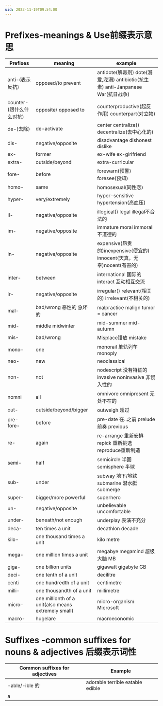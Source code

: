 ```yaml
---
uid: 2023-11-19T09:54:00
---
```

# Prefixes-meanings & Use前缀表示意思
| Prefixes                 | meaning                                             | example                                                                          |
| ------------------------ | --------------------------------------------------- | -------------------------------------------------------------------------------- |
| anti-(表示反抗)          | opposed/to prevent                                  | antidote(解毒剂) dote(溺爱,宠溺) antibiotic(抗生素) anti-Janpanese War(抗日战争) |
| counter-(跟什么什么对抗) | opposite/ opposed to                                | counterproductive(起反作用) counterpart(对立物)                                  |
| de-(去除)                | de-activate                                         | center centralize() decentralize(去中心化的)                                     |
| dis-                     | negative/opposite                                   | disadvantage dishonest dislike                                                   |
| ex-                      | former                                              | ex-wife ex-girlfriend                                                            |
| extra-                   | outside/beyond                                      | extra-curricular                                                                 |
| fore-                    | before                                              | forewarn(预警) foresee(预知)                                                     |
| homo-                    | same                                                | homosexual(同性恋)                                                               |
| hyper-                   | very/extremely                                      | hyper-sensitive hypertension(高血压)                                             |
| il-                      | negative/opposite                                   | illogical() legal illegal不合法的                                                |
| im-                      | negative/opposite                                   | immature moral immoral不道德的                                                   |
| in-                      | negative/opposite                                   | expensive(昂贵的)inexpensive(便宜的) innocent(天真，无辜)nocent(有害的)          |
| inter-                   | between                                             | international 国际的 interact 互动相互交流                                       |
| ir-                      | negative/opposite                                   | irregular() relevant(相关的) irrelevant(不相关的)                                |
| mal-                     | bad/wrong 恶性的 急坏的                             | malpractice malign tumor = cancer                                                |
| mid-                     | middle midwinter                                    | mid-summer mid-autumn                                                            |
| mis-                     | bad/wrong                                           | Misplace错放 mistake                                                             |
| mono-                    | one                                                 | monorail 单轨列车 monoply                                                        |
| neo-                     | new                                                 | neoclassical                                                                     |
| non-                     | not                                                 | nodescript 没有特征的 invasive noninvasive 非侵入性的                            |
| nomni                    | all                                                 | omnivore omnipresent 无处不在的                                                  |
| out-                     | outside/beyond/bigger                               | outweigh 超过                                                                    |
| pre- fore-               | before                                              | pre-date 在..之前 prelude 前奏 previous                                          |
| re-                      | again                                               | re-arrange 重新安排 repick 重新挑选 reproduce重新制造                            |
| semi-                    | half                                                | semicircle 半圆 semisphere 半球                                                  |
| sub-                     | under                                               | subway 地下/地铁 submarine 潜水艇 submerge                                       |
| super-                   | bigger/more powerful                                | superhero                                                                        |
| un-                      | negative/opposite                                   | unbelievable uncomfortable                                                       |
| under-                   | beneath/not enough                                  | underplay 表演不充分                                                             |
| deca-                    | ten times a unit                                    | decathlon decade                                                                 |
| kilo-                    | one thousand times a unit                           | kilo metre                                                                       |
| mega-                    | one million times a unit                            | megabye megamind 超级大脑 MB                                                     |
| giga-                    | one billion units                                   | gigawatt gigabyte GB                                                             |
| deci-                    | one tenth of a unit                                 | decilitre                                                                        |
| centi                    | one hundredth of a unit                             | centimetre                                                                       |
| milli-                   | one thousandth of a unit                            | millimetre                                                                       |
| micro-                   | one millionth of a unit(also means extremely small) | micro-organism Microsoft                                                         |
| macro-                   | hugelare                                            | macroeconomic                                                                    |

# Suffixes -common suffixes for nouns & adjectives 后缀表示词性

| Common suffixes for adjectives | Example                          |
| ------------------------------ | -------------------------------- |
| -able/-ible 的                 | adorable terrible eatable edible |
| a                               |                                  |
